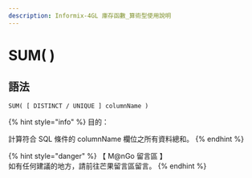 ```yaml
---
description: Informix-4GL 庫存函數_算術型使用說明
---
```


# SUM( )

## 語法

```
SUM( [ DISTINCT / UNIQUE ] columnName )
```

{% hint style="info" %}
目的：

計算符合 SQL 條件的 columnName 欄位之所有資料總和。
{% endhint %}

{% hint style="danger" %}
【 M@nGo 留言區 】\
如有任何建議的地方，請前往芒果留言區留言。
{% endhint %}
